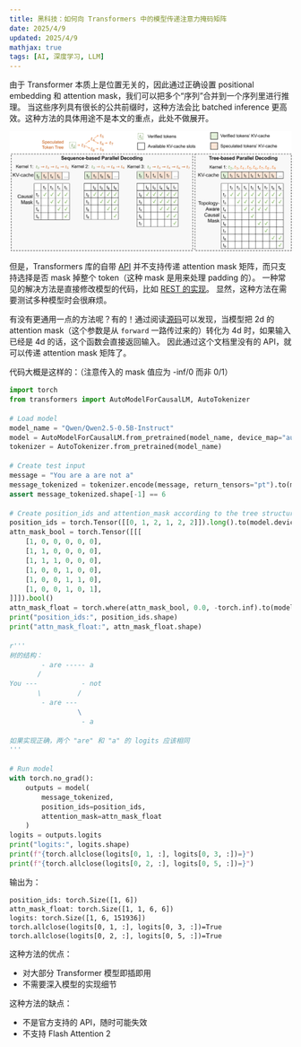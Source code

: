 ```yaml
---
title: 黑科技：如何向 Transformers 中的模型传递注意力掩码矩阵
date: 2025/4/9
updated: 2025/4/9
mathjax: true
tags: [AI, 深度学习, LLM]
---
```


由于 Transformer 本质上是位置无关的，因此通过正确设置 positional embedding 和 attention mask，我们可以把多个“序列”合并到一个序列里进行推理。
当这些序列具有很长的公共前缀时，这种方法会比 batched inference 更高效。这种方法的具体用途不是本文的重点，此处不做展开。

![图片出自 [SpecInfer: Accelerating Generative Large Language Model Serving with Tree-based Speculative Inference and Verification](https://arxiv.org/abs/2305.09781)](../assets/modify-attn-mask/tree-based-parallel-decoding.png)

但是，Transformers 库的自带 [API](https://huggingface.co/docs/transformers/v4.51.1/en/model_doc/llama#transformers.LlamaForCausalLM.forward.attention_mask) 并不支持传递 attention mask 矩阵，而只支持选择是否 mask 掉整个 token（这种 mask 是用来处理 padding 的）。
一种常见的解决方法是直接修改模型的代码，比如 [REST 的实现](https://github.com/FasterDecoding/REST/blob/50a5fc197382ed8df5b3e946dad2f8337511b541/rest/model/modeling_llama_kv.py#L917)。
显然，这种方法在需要测试多种模型时会很麻烦。

有没有更通用一点的方法呢？有的！通过阅读[源码](https://github.com/huggingface/transformers/blob/10baffb599cd32099f1a9780b6569f0e02a0ad80/src/transformers/models/llama/modeling_llama.py#L671C1-L706C41)可以发现，当模型把 2d 的 attention mask（这个参数是从 `forward` 一路传过来的）转化为 4d 时，如果输入已经是 4d 的话，这个函数会直接返回输入。
因此通过这个文档里没有的 API，就可以传递 attention mask 矩阵了。

代码大概是这样的：（注意传入的 mask 值应为 -inf/0 而非 0/1）

```python
import torch
from transformers import AutoModelForCausalLM, AutoTokenizer

# Load model
model_name = "Qwen/Qwen2.5-0.5B-Instruct"
model = AutoModelForCausalLM.from_pretrained(model_name, device_map="auto")
tokenizer = AutoTokenizer.from_pretrained(model_name)

# Create test input
message = "You are a are not a"
message_tokenized = tokenizer.encode(message, return_tensors="pt").to(model.device)
assert message_tokenized.shape[-1] == 6

# Create position_ids and attention_mask according to the tree structure
position_ids = torch.Tensor([[0, 1, 2, 1, 2, 2]]).long().to(model.device)
attn_mask_bool = torch.Tensor([[[
    [1, 0, 0, 0, 0, 0],
    [1, 1, 0, 0, 0, 0],
    [1, 1, 1, 0, 0, 0],
    [1, 0, 0, 1, 0, 0],
    [1, 0, 0, 1, 1, 0],
    [1, 0, 0, 1, 0, 1],
]]]).bool()
attn_mask_float = torch.where(attn_mask_bool, 0.0, -torch.inf).to(model.device)
print("position_ids:", position_ids.shape)
print("attn_mask_float:", attn_mask_float.shape)

r'''
树的结构：
        - are ----- a
       /
You ---           - not
       \         /
        - are ---
                 \
                  - a

如果实现正确，两个 "are" 和 "a" 的 logits 应该相同
'''

# Run model
with torch.no_grad():
    outputs = model(
        message_tokenized,
        position_ids=position_ids,
        attention_mask=attn_mask_float
    )
logits = outputs.logits
print("logits:", logits.shape)
print(f"{torch.allclose(logits[0, 1, :], logits[0, 3, :])=}")
print(f"{torch.allclose(logits[0, 2, :], logits[0, 5, :])=}")
```

输出为：

```plain
position_ids: torch.Size([1, 6])
attn_mask_float: torch.Size([1, 1, 6, 6])
logits: torch.Size([1, 6, 151936])
torch.allclose(logits[0, 1, :], logits[0, 3, :])=True
torch.allclose(logits[0, 2, :], logits[0, 5, :])=True
```

这种方法的优点：

- 对大部分 Transformer 模型即插即用
- 不需要深入模型的实现细节

这种方法的缺点：

- 不是官方支持的 API，随时可能失效
- 不支持 Flash Attention 2
